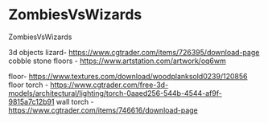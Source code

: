# ZombiesVsWizards
ZombiesVsWizards

3d objects
lizard- https://www.cgtrader.com/items/726395/download-page 
cobble stone floors - https://www.artstation.com/artwork/oq6wm

floor- https://www.textures.com/download/woodplanksold0239/120856
floor torch - https://www.cgtrader.com/free-3d-models/architectural/lighting/torch-0aaed256-544b-4544-af9f-9815a7c12b91 
wall torch - https://www.cgtrader.com/items/746616/download-page 